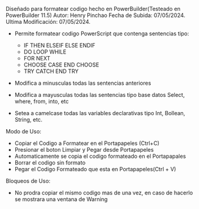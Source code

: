 Diseñado para formatear codigo hecho en PowerBuilder(Testeado en PowerBuilder 11.5)
Autor: Henry Pinchao
Fecha de Subida: 07/05/2024.
Ultima Modificación: 07/05/2024.
- Permite formatear codigo PowerScript  que contenga sentencias tipo:
   * IF THEN ELSEIF ELSE ENDIF
   * DO LOOP WHILE
   * FOR NEXT
   * CHOOSE CASE END CHOOSE
   * TRY CATCH END TRY

- Modifica a minusculas todas las sentencias anteriores
- Modifica a mayusculas todas las sentencias tipo base datos Select, where, from, into, etc
- Setea a camelcase todas las variables declarativas tipo Int, Bollean, String, etc.
 
 Modo de Uso:
 - Copiar el Codigo a Formatear en el Portapapeles (Ctrl+C)
 - Presionar el boton Limpiar y Pegar desde Portapapeles
 - Automaticamente se copia el codigo formateado en el Portapapales
 - Borrar el codigo sin formato
 - Pegar el Codigo Formateado que esta en Portapapeles(Ctrl + V)
 
 
 Bloqueos de Uso:
 - No prodra copiar el mismo codigo mas de una vez, en caso de hacerlo se mostrara una ventana de Warning
 
